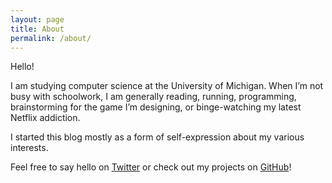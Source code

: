```yaml
---
layout: page
title: About
permalink: /about/
---
```


Hello!

I am studying computer science at the University of Michigan. When I’m not busy with schoolwork, I am generally reading, running, programming, brainstorming for the game I’m designing, or binge-watching my latest Netflix addiction.

I started this blog mostly as a form of self-expression about my various interests.

Feel free to say hello on [Twitter](https://twitter.com/spencewenski) or check out my projects on [GitHub](https://github.com/spencewenski)!